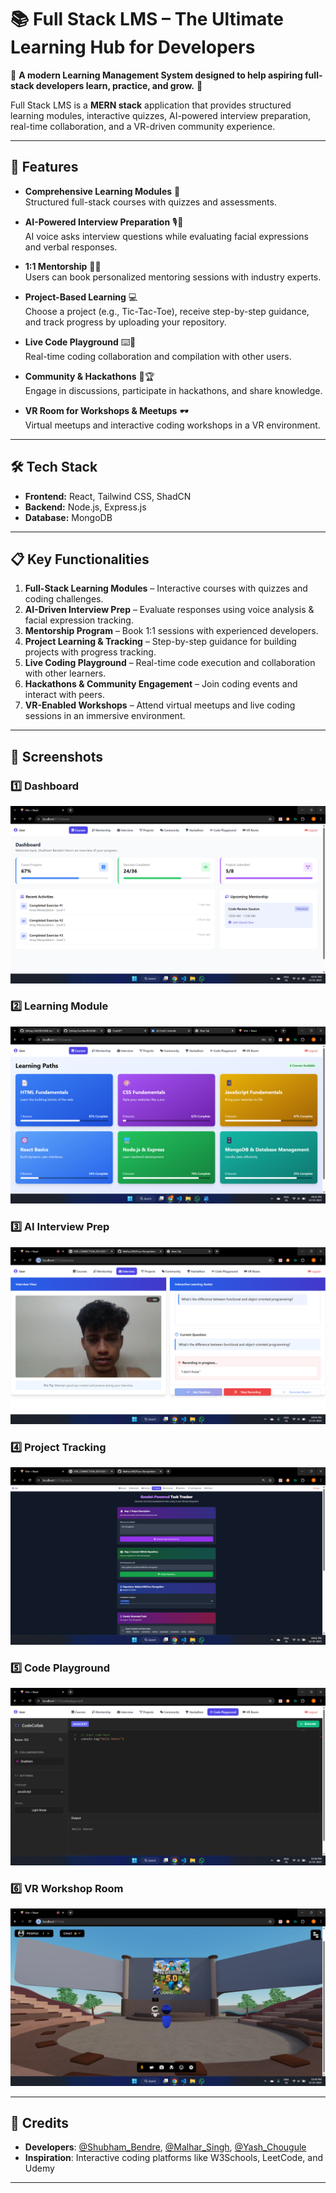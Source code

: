# 📚 Full Stack LMS – The Ultimate Learning Hub for Developers  

🚀 **A modern Learning Management System designed to help aspiring full-stack developers learn, practice, and grow.** 🚀  

Full Stack LMS is a **MERN stack** application that provides structured learning modules, interactive quizzes, AI-powered interview preparation, real-time collaboration, and a VR-driven community experience.  

---

## 🌟 Features  

- **Comprehensive Learning Modules** 📖  
  Structured full-stack courses with quizzes and assessments.  

- **AI-Powered Interview Preparation** 🎙️🤖  
  AI voice asks interview questions while evaluating facial expressions and verbal responses.  

- **1:1 Mentorship** 🧑‍🏫  
  Users can book personalized mentoring sessions with industry experts.  

- **Project-Based Learning** 💻  
  Choose a project (e.g., Tic-Tac-Toe), receive step-by-step guidance, and track progress by uploading your repository.  

- **Live Code Playground** ⌨️💬  
  Real-time coding collaboration and compilation with other users.  

- **Community & Hackathons** 👥🏆  
  Engage in discussions, participate in hackathons, and share knowledge.  

- **VR Room for Workshops & Meetups** 🕶️  
  Virtual meetups and interactive coding workshops in a VR environment.  

---

## 🛠️ Tech Stack  

- **Frontend:** React, Tailwind CSS, ShadCN  
- **Backend:** Node.js, Express.js  
- **Database:** MongoDB  

---

## 📋 Key Functionalities  

1. **Full-Stack Learning Modules** – Interactive courses with quizzes and coding challenges.  
2. **AI-Driven Interview Prep** – Evaluate responses using voice analysis & facial expression tracking.  
3. **Mentorship Program** – Book 1:1 sessions with experienced developers.  
4. **Project Learning & Tracking** – Step-by-step guidance for building projects with progress tracking.  
5. **Live Coding Playground** – Real-time code execution and collaboration with other learners.  
6. **Hackathons & Community Engagement** – Join coding events and interact with peers.  
7. **VR-Enabled Workshops** – Attend virtual meetups and live coding sessions in an immersive environment.  

---

## 📸 Screenshots  

### 1️⃣ Dashboard  
![Dashboard](./screenshots/Dashboard.png)  

### 2️⃣ Learning Module  
![Learning Module](./screenshots/LearningModule.png)  

### 3️⃣ AI Interview Prep  
![Interview AI](./screenshots/InterviewAI.png)  

### 4️⃣ Project Tracking  
![Project Tracker](./screenshots/ProjectTracker.png)  

### 5️⃣ Code Playground  
![Live Code](./screenshots/LiveCodePlayground.png)  

### 6️⃣ VR Workshop Room  
![VR Room](./screenshots/VRRoom.png)  

---

## 📜 **Credits**  
- **Developers**: [@Shubham_Bendre](https://github.com/Shubham-Bendre), [@Malhar_Singh](https://github.com/Malhar2400), [@Yash_Chougule](https://github.com/YxASH)  
- **Inspiration**: Interactive coding platforms like W3Schools, LeetCode, and Udemy  

---

